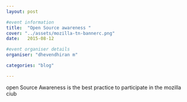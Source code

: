 ```yaml
---
layout: post

#event information
title:  "Open Source awareness "
cover: "../assets/mozilla-tn-bannerc.png"
date:   2015-08-12

#event organiser details
organiser: "dhevendhiran m"

categories: "blog"

---
```


open Source Awareness is the best practice to participate in the mozilla ciub